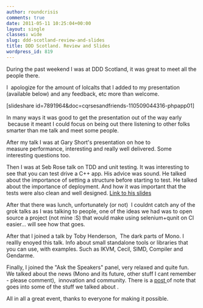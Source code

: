 ```yaml
---
author: roundcrisis
comments: true
date: 2011-05-11 10:25:04+00:00
layout: single
classes: wide
slug: ddd-scotland-review-and-slides
title: DDD Scotland. Review and Slides
wordpress_id: 819
---
```


During the past weekend I was at DDD Scotland, it was great to meet all the people there.

I  apologize for the amount of lolcalts that I added to my presentation (available below) and any feedback, etc more than welcome.

[slideshare id=7891964&doc=cqrsesandfriends-110509044316-phpapp01]

In many ways it was good to get the presentation out of the way early  because it meant I could focus on being out there listening to other folks smarter than me talk and meet some people.

After my talk I was at Gary Short's presentation on hoe to measure performance, interesting and really well delivered. Some interesting questions too.

Then I was at Seb Rose talk on TDD and unit testing. It was interesting to see that you can test drive a C++ app. His advice was sound. He talked about the importance of setting a structure before starting to test. He talked about the importance of deployment. And how it was important that the tests were also clean and well designed. [Link to his slides](http://www.slideshare.net/sebrose/unit-testing-tdd-and-the-walking-skeleton)

After that there was lunch, unfortunately (or not)  I couldnt catch any of the grok talks as I was talking to people, one of the ideas we had was to open source a project (not mine :S) that would make using selenium+qunit on CI easier... will see how that goes.

After that I joined a talk by Toby Henderson,  The dark parts of Mono. I reallly enoyed this talk. Info about small standalone tools or libraries that you can use, with examples. Such as IKVM, Cecil, SIMD, Compiler and Gendarme.

Finally, I joined the "Ask the Speakers" panel, very relaxed and quite fun. We talked about the news (Mono and its future, other stuff I cant remember - please comment),  innovation and community. There is a [post ](http://www.leggetter.co.uk/2011/05/09/ddd-scotland-2011.html)of note that goes into some of the stuff we talked about .

All in all a great event, thanks to everyone for making it possible.
